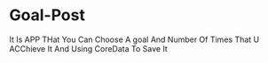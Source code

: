 # Goal-Post

It Is APP THat You Can Choose A goal And Number Of Times That U ACChieve It And Using CoreData To Save It 
